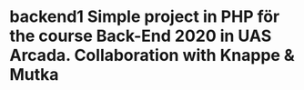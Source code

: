 # backend1 Simple project in PHP för the course Back-End 2020 in UAS Arcada. Collaboration with Knappe & Mutka
